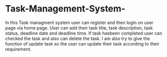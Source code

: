 # Task-Management-System-

In this Task managment system user can register and then login on user page via home page.
User can add their task titie, task description, task status, deadline date and deadline time.
If task hasbeen completed user can checked the task and also can delete the task.
I am also try to give the function of update task so the user can update their task according to their requirement.
